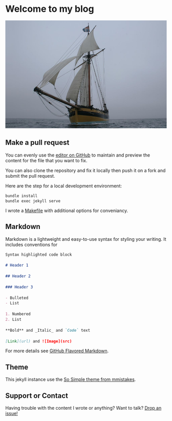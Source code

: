 # Welcome to my blog

![Le renard de Robert Surcouf](assets/images/renard.jpg)

## Make a pull request

You can evenly use the [editor on GitHub](https://github.com/MartinDelille/martindelille.github.io/edit/main/README.md) to maintain and preview the content for the file that you want to fix.

You can also clone the repository and fix it locally then push it on a fork and submit the pull request.

Here are the step for a local development environment:

```
bundle install
bundle exec jekyll serve
```

I wrote a [Makefile](Makefile) with additional options for conveniancy.

## Markdown

Markdown is a lightweight and easy-to-use syntax for styling your writing. It includes conventions for

```markdown
Syntax highlighted code block

# Header 1

## Header 2

### Header 3

- Bulleted
- List

1. Numbered
2. List

**Bold** and _Italic_ and `Code` text

[Link](url) and ![Image](src)
```

For more details see [GitHub Flavored Markdown](https://guides.github.com/features/mastering-markdown/).

## Theme

This jekyll instance use the [So Simple theme from mmistakes](https://github.com/mmistakes/so-simple-theme/).

## Support or Contact

Having trouble with the content I wrote or anything? Want to talk? [Drop an issue!](https://github.com/MartinDelille/martindelille.github.io/issues/new)
